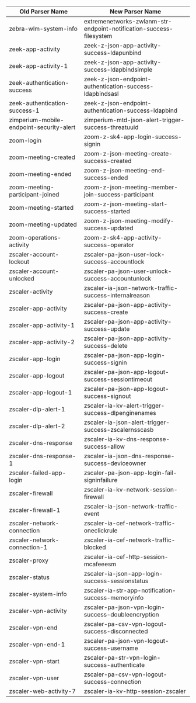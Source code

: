 | Old Parser Name                          | New Parser Name                                                     |
| ---------------------------------------- | ------------------------------------------------------------------- |
| zebra-wlm-system-info                    | extremenetworks-zwlanm-str-endpoint-notification-success-filesystem |
| zeek-app-activity                        | zeek-z-json-app-activity-success-ldapunbind                         |
| zeek-app-activity-1                      | zeek-z-json-app-activity-success-ldapbindsimple                     |
| zeek-authentication-success              | zeek-z-json-endpoint-authentication-success-ldapbindsasl            |
| zeek-authentication-success-1            | zeek-z-json-endpoint-authentication-success-ldapbind                |
| zimperium-mobile-endpoint-security-alert | zimperium-mtd-json-alert-trigger-success-threatuuid                 |
| zoom-login                               | zoom-z-sk4-app-login-success-signin                                 |
| zoom-meeting-created                     | zoom-z-json-meeting-create-success-created                          |
| zoom-meeting-ended                       | zoom-z-json-meeting-end-success-ended                               |
| zoom-meeting-participant-joined          | zoom-z-json-meeting-member-join-success-participant                 |
| zoom-meeting-started                     | zoom-z-json-meeting-start-success-started                           |
| zoom-meeting-updated                     | zoom-z-json-meeting-modify-success-updated                          |
| zoom-operations-activity                 | zoom-z-sk4-app-activity-success-operator                            |
| zscaler-account-lockout                  | zscaler-pa-json-user-lock-success-accountlock                       |
| zscaler-account-unlocked                 | zscaler-pa-json-user-unlock-success-accountunlock                   |
| zscaler-activity                         | zscaler-ia-json-network-traffic-success-internalreason              |
| zscaler-app-activity                     | zscaler-pa-json-app-activity-success-create                         |
| zscaler-app-activity-1                   | zscaler-pa-json-app-activity-success-update                         |
| zscaler-app-activity-2                   | zscaler-pa-json-app-activity-success-delete                         |
| zscaler-app-login                        | zscaler-pa-json-app-login-success-signin                            |
| zscaler-app-logout                       | zscaler-pa-json-app-logout-success-sessiontimeout                   |
| zscaler-app-logout-1                     | zscaler-pa-json-app-logout-success-signout                          |
| zscaler-dlp-alert-1                      | zscaler-ia-kv-alert-trigger-success-dlpenginenames                  |
| zscaler-dlp-alert-2                      | zscaler-ia-json-alert-trigger-success-zscalernsscasb                |
| zscaler-dns-response                     | zscaler-ia-kv-dns-response-success-allow                            |
| zscaler-dns-response-1                   | zscaler-ia-json-dns-response-success-deviceowner                    |
| zscaler-failed-app-login                 | zscaler-pa-json-app-login-fail-signinfailure                        |
| zscaler-firewall                         | zscaler-ia-kv-network-session-firewall                              |
| zscaler-firewall-1                       | zscaler-ia-json-network-traffic-event                               |
| zscaler-network-connection               | zscaler-ia-cef-network-traffic-oneclickrule                         |
| zscaler-network-connection-1             | zscaler-ia-cef-network-traffic-blocked                              |
| zscaler-proxy                            | zscaler-ia-cef-http-session-mcafeeesm                               |
| zscaler-status                           | zscaler-ia-json-app-login-success-sessionstatus                     |
| zscaler-system-info                      | zscaler-ia-str-app-notification-success-memoryinfo                  |
| zscaler-vpn-activity                     | zscaler-pa-json-vpn-login-success-doubleencryption                  |
| zscaler-vpn-end                          | zscaler-pa-csv-vpn-logout-success-disconnected                      |
| zscaler-vpn-end-1                        | zscaler-pa-json-vpn-logout-success-username                         |
| zscaler-vpn-start                        | zscaler-pa-str-vpn-login-success-authenticate                       |
| zscaler-vpn-user                         | zscaler-pa-csv-vpn-logout-success-connection                        |
| zscaler-web-activity-7                   | zscaler-ia-kv-http-session-zscaler                                  |